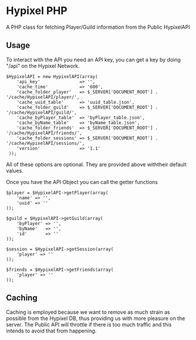 # Hypixel PHP

A PHP class for fetching Player/Guild information from the Public HypixelAPI

## Usage

To interact with the API you need an API key, you can get a key by doing "/api" on the Hypixel Network.

    $HypixelAPI = new HypixelAPI(array(
        'api_key'               => '',
        'cache_time'            => '600',
        'cache_folder_player'   => $_SERVER['DOCUMENT_ROOT'] . '/cache/HypixelAPI/player/',
        'cache_uuid_table'      => 'uuid_table.json',
        'cache_folder_guild'    => $_SERVER['DOCUMENT_ROOT'] . '/cache/HypixelAPI/guild/',
        'cache_byPlayer_table'  => 'byPlayer_table.json',
        'cache_byName_table'    => 'byName_table.json',
        'cache_folder_friends'  => $_SERVER['DOCUMENT_ROOT'] . '/cache/HypixelAPI/friends/',
        'cache_folder_sessions' => $_SERVER['DOCUMENT_ROOT'] . '/cache/HypixelAPI/sessions/',
        'version'               => '1.1'
     ));
     
All of these options are optional. They are provided above withtheir default values.

Once you have the API Object you can call the getter functions

    $player = $HypixelAPI->getPlayer(array(
        'name' => '',
        'uuid' => ''
    ));
    
    $guild = $HypixelAPI->getGuild(array(
        'byPlayer' => '',
        'byName'   => '',
        'id'       => ''
    ));
    
    $session = $HypixelAPI->getSession(array(
        'player' => ''
    ));
    
    $friends = $HypixelAPI->getFriends(array(
        'player' => ''
    ));

## Caching
Caching is employed because we want to remove as much strain as possible from the Hypixel DB, thus providing us with more pleasure on the server. The Public API will throttle if there is too much traffic and this intends to avoid that from happening.
